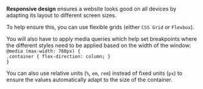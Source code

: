 **Responsive design** ensures a website looks good on all devices by adapting its layout to different screen sizes.

To help ensure this, you can use flexible grids (either `CSS Grid` or `Flexbox`).

You will also have to apply media queries which help set breakpoints where the different styles need to be applied based on the width of the window:  
`@media (max-width: 768px) {`  
  `.container { flex-direction: column; }`  
`}`

You can also use relative units (`%`, `em`, `rem`) instead of fixed units (`px`) to ensure the values automatically adapt to the size of the container.